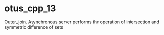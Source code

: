 # otus_cpp_13
Outer_join. Asynchronous server performs the operation of intersection and symmetric difference of sets
